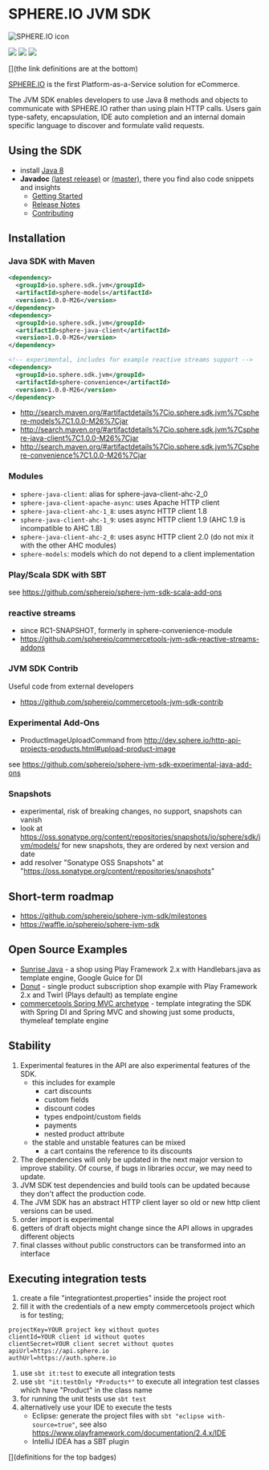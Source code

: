 # SPHERE.IO JVM SDK

![SPHERE.IO icon](https://admin.sphere.io/assets/images/sphere_logo_rgb_long.png)

[![][travis img]][travis]
[![][maven img]][maven]
[![][license img]][license]

[](the link definitions are at the bottom)

[SPHERE.IO](http://sphere.io) is the first Platform-as-a-Service solution for eCommerce.

The JVM SDK enables developers to use Java 8 methods and objects to communicate with SPHERE.IO rather than using plain HTTP calls.
Users gain type-safety, encapsulation, IDE auto completion and an internal domain specific language to discover and formulate valid requests.

## Using the SDK 
* install [Java 8](http://www.oracle.com/technetwork/java/javase/downloads/jdk8-downloads-2133151.html)
* <strong>Javadoc</strong> [(latest release)](http://sphereio.github.io/sphere-jvm-sdk/javadoc/v1.0.0-M26/index.html) or [(master)](http://sphereio.github.io/sphere-jvm-sdk/javadoc/master/index.html)</strong>, there you find also code snippets and insights
    * [Getting Started](http://sphereio.github.io/sphere-jvm-sdk/javadoc/v1.0.0-M26/io/sphere/sdk/meta/GettingStarted.html)
    * [Release Notes](http://sphereio.github.io/sphere-jvm-sdk/javadoc/v1.0.0-M26/io/sphere/sdk/meta/ReleaseNotes.html)
    * [Contributing](http://sphereio.github.io/sphere-jvm-sdk/javadoc/v1.0.0-M26/io/sphere/sdk/meta/ContributorDocumentation.html)
 
## Installation

### Java SDK with Maven

````xml
<dependency>
  <groupId>io.sphere.sdk.jvm</groupId>
  <artifactId>sphere-models</artifactId>
  <version>1.0.0-M26</version>
</dependency>
<dependency>
  <groupId>io.sphere.sdk.jvm</groupId>
  <artifactId>sphere-java-client</artifactId>
  <version>1.0.0-M26</version>
</dependency>

<!-- experimental, includes for example reactive streams support -->
<dependency>
  <groupId>io.sphere.sdk.jvm</groupId>
  <artifactId>sphere-convenience</artifactId>
  <version>1.0.0-M26</version>
</dependency>
````
* http://search.maven.org/#artifactdetails%7Cio.sphere.sdk.jvm%7Csphere-models%7C1.0.0-M26%7Cjar
* http://search.maven.org/#artifactdetails%7Cio.sphere.sdk.jvm%7Csphere-java-client%7C1.0.0-M26%7Cjar
* http://search.maven.org/#artifactdetails%7Cio.sphere.sdk.jvm%7Csphere-convenience%7C1.0.0-M26%7Cjar

### Modules
* `sphere-java-client`: alias for sphere-java-client-ahc-2_0
* `sphere-java-client-apache-async`: uses Apache HTTP client
* `sphere-java-client-ahc-1_8`: uses async HTTP client 1.8
* `sphere-java-client-ahc-1_9`: uses async HTTP client 1.9 (AHC 1.9 is incompatible to AHC 1.8)
* `sphere-java-client-ahc-2_0`: uses async HTTP client 2.0 (do not mix it with the other AHC modules)
* `sphere-models`: models which do not depend to a client implementation

### Play/Scala SDK with SBT

see https://github.com/sphereio/sphere-jvm-sdk-scala-add-ons

### reactive streams
* since RC1-SNAPSHOT, formerly in sphere-convenience-module
* https://github.com/sphereio/commercetools-jvm-sdk-reactive-streams-addons

### JVM SDK Contrib

Useful code from external developers

* https://github.com/sphereio/commercetools-jvm-sdk-contrib

### Experimental Add-Ons
* ProductImageUploadCommand from http://dev.sphere.io/http-api-projects-products.html#upload-product-image

see https://github.com/sphereio/sphere-jvm-sdk-experimental-java-add-ons

### Snapshots

* experimental, risk of breaking changes, no support, snapshots can vanish
* look at https://oss.sonatype.org/content/repositories/snapshots/io/sphere/sdk/jvm/models/ for new snapshots, they are ordered by next version and date
* add resolver "Sonatype OSS Snapshots" at "https://oss.sonatype.org/content/repositories/snapshots"

## Short-term roadmap
* https://github.com/sphereio/sphere-jvm-sdk/milestones
* https://waffle.io/sphereio/sphere-jvm-sdk

## Open Source Examples
* [Sunrise Java](https://github.com/sphereio/sphere-sunrise) - a shop using Play Framework 2.x with Handlebars.java as template engine, Google Guice for DI
* [Donut](https://github.com/commercetools/sphere-donut) - single product subscription shop example with Play Framework 2.x and Twirl (Plays default) as template engine
* [commercetools Spring MVC archetype](https://github.com/sphereio/commercetools-spring-mvc-archetype) - template integrating the SDK with Spring DI and Spring MVC and showing just some products, thymeleaf template engine

## Stability

1. Experimental features in the API are also experimental features of the SDK.
    * this includes for example
        * cart discounts
        * custom fields
        * discount codes
        * types endpoint/custom fields
        * payments
        * nested product attribute
    * the stable and unstable features can be mixed
        * a cart contains the reference to its discounts
1. The dependencies will only be updated in the next major version to improve stability. Of course, if bugs in libraries *occur*, we may need to update.
1. JVM SDK test dependencies and build tools can be updated because they don't affect the production code.
1. The JVM SDK has an abstract HTTP client layer so old or new http client versions can be used.
1. order import is experimental
1. getters of draft objects might change since the API allows in upgrades different objects
1. final classes without public constructors can be transformed into an interface

## Executing integration tests

1. create a file "integrationtest.properties" inside the project root
1. fill it with the credentials of a new empty commercetools project which is for testing;

```
projectKey=YOUR project key without quotes
clientId=YOUR client id without quotes
clientSecret=YOUR client secret without quotes
apiUrl=https://api.sphere.io
authUrl=https://auth.sphere.io
```

1. use `sbt it:test` to execute all integration tests
1. use `sbt "it:testOnly *Products*"` to execute all integration test classes which have "Product" in the class name
1. for running the unit tests use `sbt test`
1. alternatively use your IDE to execute the tests
    * Eclipse: generate the project files with `sbt "eclipse with-source=true"`, see also https://www.playframework.com/documentation/2.4.x/IDE
    * IntelliJ IDEA has a SBT plugin
    

[](definitions for the top badges)

[travis]:https://travis-ci.org/sphereio/sphere-jvm-sdk
[travis img]:https://travis-ci.org/sphereio/sphere-jvm-sdk.svg?branch=master

[maven]:http://search.maven.org/#search|gav|1|g:"io.sphere.sdk.jvm"%20AND%20a:"sphere-jvm-sdk"
[maven img]:https://maven-badges.herokuapp.com/maven-central/io.sphere.sdk.jvm/sphere-jvm-sdk/badge.svg

[license]:LICENSE.md
[license img]:https://img.shields.io/badge/License-Apache%202-blue.svg
